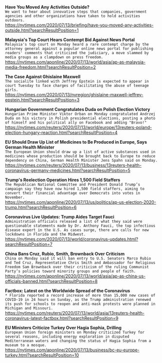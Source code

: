 **Have You Moved Any Activities Outside?**\
`We want to hear about innovative steps that companies, government agencies and other organizations have taken to hold activities outdoors.`\
https://nytimes.com/2020/07/13/briefing/have-you-moved-any-activities-outside.html?searchResultPosition=1

**Malaysia's Top Court Hears Contempt Bid Against News Portal**\
`Malaysia's top court on Monday heard a rare contempt charge by the attorney general against a popular online news portal for publishing readers' comments that criticized the judiciary, a move slammed by media groups as a clampdown on press freedom.`\
https://nytimes.com/aponline/2020/07/13/world/asia/ap-as-malaysia-media-freedom.html?searchResultPosition=2

**The Case Against Ghislaine Maxwell**\
`The socialite linked with Jeffrey Epstein is expected to appear in court Tuesday to face charges of facilitating the abuse of teenage girls.`\
https://nytimes.com/2020/07/13/nyregion/ghislaine-maxwell-jeffrey-epstein.html?searchResultPosition=3

**Hungarian Government Congratulates Duda on Polish Election Victory**\
`Hungarian Prime Minister Viktor Orban on Monday congratulated Andrzej Duda on his victory in Polish presidential elections, posting a photo of himself and his political ally on Facebook and adding "Bravo!"`\
https://nytimes.com/reuters/2020/07/13/world/europe/13reuters-poland-election-hungary-reaction.html?searchResultPosition=4

**EU Should Draw Up List of Medicines to Be Produced in Europe, Says German Health Minister**\
`The European Union should draw up a list of active substances used in medicines whose production should be brought back to Europe to reduce dependency on China, German Health Minister Jens Spahn said on Monday.`\
https://nytimes.com/reuters/2020/07/13/business/13reuters-health-coronavirus-germany-medicines.html?searchResultPosition=5

**Trump's Reelection Operation Hires 1,500 Field Staffers**\
`The Republican National Committee and President Donald Trump’s campaign say they have now hired 1,500 field staffers, aiming to convert their financial advantage over Democrats into votes in November.`\
https://nytimes.com/aponline/2020/07/13/us/politics/ap-us-election-2020-trump.html?searchResultPosition=6

**Coronavirus Live Updates: Trump Aides Target Fauci**\
`Administration officials released a list of what they said were questionable statements made by Dr. Anthony Fauci, the top infectious disease expert in the U.S. As cases surge, there are calls for new lockdowns in Florida and the Midwest.`\
https://nytimes.com/2020/07/13/world/coronavirus-updates.html?searchResultPosition=7

**China Bans Cruz, Rubio, Smith, Brownback Over Criticism**\
`China on Monday said it will ban entry to U.S. Senators Marco Rubio and Ted Cruz, Representative Chris Smith and Ambassador for Religious Freedom Sam Brownback over their criticism of the ruling Communist Party’s policies toward minority groups and people of faith. `\
https://nytimes.com/aponline/2020/07/13/world/asia/ap-as-china-us-officials-banned.html?searchResultPosition=8

**Factbox: Latest on the Worldwide Spread of the Coronavirus**\
`* Florida reported a record increase of more than 15,000 new cases of COVID-19 in 24 hours on Sunday, as the Trump administration renewed its push for schools to reopen and anti-mask protests were planned in Michigan and Missouri.`\
https://nytimes.com/reuters/2020/07/13/world/asia/13reuters-health-coronavirus-latest-factbox.html?searchResultPosition=9

**EU Ministers Criticize Turkey Over Hagia Sophia, Drilling**\
`European Union foreign ministers on Monday criticized Turkey for several reasons, including energy exploration in disputed Mediterranean waters and changing the status of Hagia Sophia from a museum to a mosque.`\
https://nytimes.com/aponline/2020/07/13/business/bc-eu-europe-turkey.html?searchResultPosition=10

